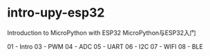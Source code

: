 # intro-upy-esp32
Introduction to MicroPython with ESP32
MicroPython与ESP32入门

01 - Intro
03 - PWM
04 - ADC
05 - UART
06 - I2C
07 - WIFI
08 - BLE